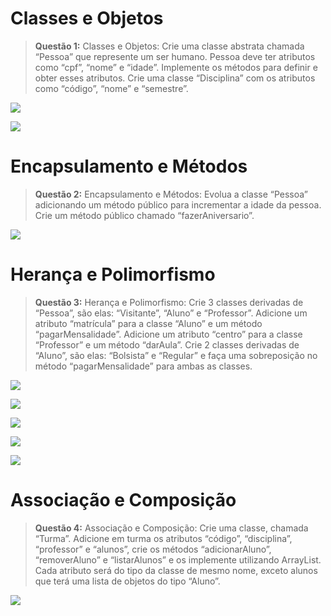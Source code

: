 # Classes e Objetos
  
> **Questão 1:** Classes e Objetos: Crie uma classe abstrata chamada “Pessoa” que represente um ser humano. Pessoa deve ter atributos como “cpf”, “nome” e “idade”. Implemente os métodos para definir e obter esses atributos. Crie uma classe “Disciplina” com os atributos como “código”, “nome” e “semestre”.
  
![ ](../images/pessoa.png )
  
![ ](../images/disciplina.png )
  
# Encapsulamento e Métodos

> **Questão 2:** Encapsulamento e Métodos: Evolua a classe “Pessoa”
adicionando um método público para incrementar a idade da pessoa. Crie um método público chamado “fazerAniversario”.

![ ](../images/pessoa.png )

# Herança e Polimorfismo

> **Questão 3:** Herança e Polimorfismo: Crie 3 classes derivadas de “Pessoa”, são elas: “Visitante”, “Aluno” e “Professor”. Adicione um atributo “matrícula” para a classe “Aluno” e um método “pagarMensalidade”. Adicione um atributo “centro” para a classe “Professor” e um método “darAula”. Crie 2 classes derivadas de “Aluno”, são elas: “Bolsista” e “Regular” e faça uma sobreposição no método “pagarMensalidade” para ambas as classes.

![ ](../images/visitante.png )

![ ](../images/aluno.png )

![ ](../images/professor.png )

![ ](../images/bolsista.png )

![ ](../images/regular.png ) 

# Associação e Composição

> **Questão 4:** Associação e Composição: Crie uma classe, chamada “Turma”. Adicione em turma os atributos “código”, “disciplina”, “professor” e “alunos”, crie os métodos “adicionarAluno”, “removerAluno” e “listarAlunos” e os implemente utilizando ArrayList. Cada atributo será do tipo da classe de mesmo nome, exceto alunos que terá uma lista de objetos do tipo “Aluno”.

![ ](../images/turma.png )
